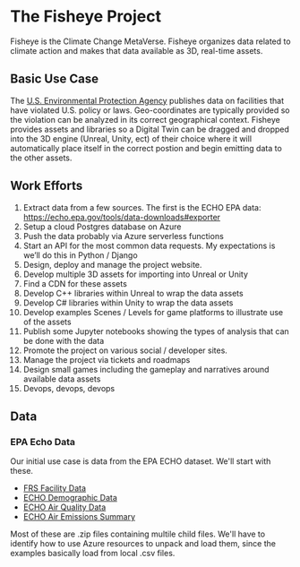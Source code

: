 # The Fisheye Project

Fisheye is the Climate Change MetaVerse.  Fisheye organizes data related to climate action and makes that data available as 3D, real-time assets.

## Basic Use Case

The [U.S. Environmental Protection Agency](https://www.epa.gov/) publishes data on facilities that have violated U.S. policy or laws.  Geo-coordinates are typically provided so the violation can be analyzed in its correct geographical context.  Fisheye provides assets and libraries so a Digital Twin can be dragged and dropped into the 3D engine (Unreal, Unity, ect) of their choice where it will automatically place itself in the correct postion and begin emitting data to the other assets. 

## Work Efforts

1.	Extract data from a few sources.  The first is the ECHO EPA data: https://echo.epa.gov/tools/data-downloads#exporter
1.	Setup a cloud Postgres database on Azure
1.	Push the data probably via Azure serverless functions
1.	Start an API for the most common data requests.  My expectations is we’ll do this in Python / Django 
1.	Design, deploy and manage the project website.
1.	Develop multiple 3D assets for importing into Unreal or Unity
1.	Find a CDN for these assets
1.	Develop C++ libraries within Unreal to wrap the data assets
1.	Develop C# libraries within Unity to wrap the data assets
1.	Develop examples Scenes / Levels for game platforms to illustrate use of the assets
1.	Publish some Jupyter notebooks showing the types of analysis that can be done with the data
1.	Promote the project on various social / developer sites.
1.	Manage the project via tickets and roadmaps
1.	Design small games including the gameplay and narratives around available data assets
1.	Devops, devops, devops


## Data

### EPA Echo Data
Our initial use case is data from the EPA ECHO dataset. We'll start with these.

* [FRS Facility Data](https://echo.epa.gov/tools/data-downloads/frs-download-summary)
* [ECHO Demographic Data](https://echo.epa.gov/tools/data-downloads/demographic-download-summary)
* [ECHO Air Quality Data](https://echo.epa.gov/tools/data-downloads/icis-air-download-summary)
* [ECHO Air Emissions Summary](https://echo.epa.gov/tools/data-downloads/air-emissions-download-summary)

Most of these are .zip files containing multile child files. We'll have to identify how to use Azure resources to unpack and load them, since the examples basically load from local .csv files.
